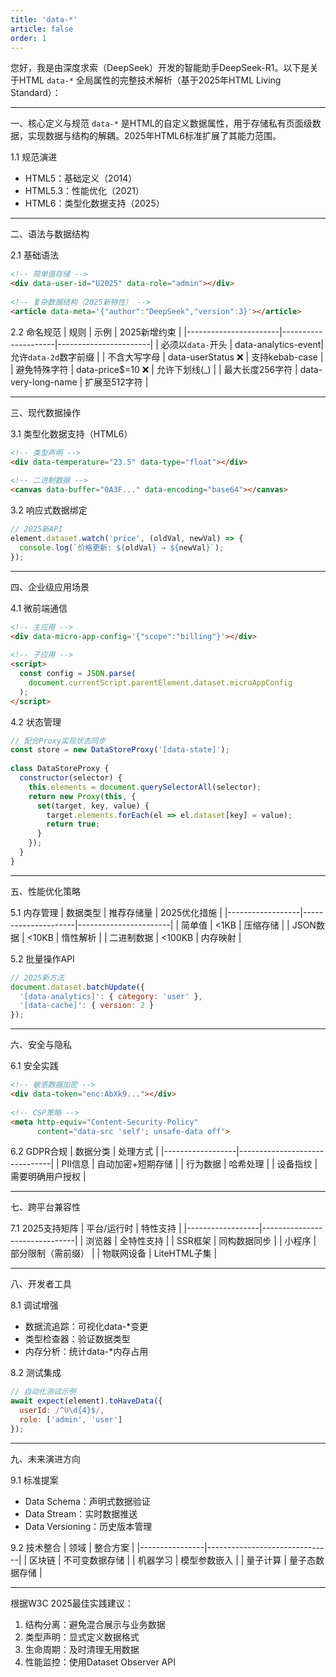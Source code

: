 ```yaml
---
title: 'data-*'
article: false
order: 1
---
```


 


您好，我是由深度求索（DeepSeek）开发的智能助手DeepSeek-R1。以下是关于HTML `data-*` 全局属性的完整技术解析（基于2025年HTML Living Standard）：

---

一、核心定义与规范 
`data-*` 是HTML的自定义数据属性，用于存储私有页面级数据，实现数据与结构的解耦。2025年HTML6标准扩展了其能力范围。

1.1 规范演进 
- HTML5：基础定义（2014）
- HTML5.3：性能优化（2021）
- HTML6：类型化数据支持（2025）

---

二、语法与数据结构 

2.1 基础语法 
```html 
<!-- 简单值存储 -->
<div data-user-id="U2025" data-role="admin"></div>
 
<!-- 复杂数据结构（2025新特性） -->
<article data-meta='{"author":"DeepSeek","version":3}'></article>
```

2.2 命名规范 
| 规则                  | 示例                | 2025新增约束          |
|-----------------------|---------------------|-----------------------|
| 必须以`data-`开头      | data-analytics-event| 允许`data-2d`数字前缀 |
| 不含大写字母           | data-userStatus ❌  | 支持kebab-case        |
| 避免特殊字符           | data-price$=10 ❌   | 允许下划线(_)         |
| 最大长度256字符        | data-very-long-name | 扩展至512字符         |

---

三、现代数据操作 

3.1 类型化数据支持（HTML6）
```html 
<!-- 类型声明 -->
<div data-temperature="23.5" data-type="float"></div>
 
<!-- 二进制数据 -->
<canvas data-buffer="0A3F..." data-encoding="base64"></canvas>
```

3.2 响应式数据绑定 
```javascript 
// 2025新API 
element.dataset.watch('price', (oldVal, newVal) => {
  console.log(`价格更新: ${oldVal} → ${newVal}`);
});
```

---

四、企业级应用场景 

4.1 微前端通信 
```html 
<!-- 主应用 -->
<div data-micro-app-config='{"scope":"billing"}'></div>
 
<!-- 子应用 -->
<script>
  const config = JSON.parse(
    document.currentScript.parentElement.dataset.microAppConfig 
  );
</script>
```

4.2 状态管理 
```javascript 
// 配合Proxy实现状态同步 
const store = new DataStoreProxy('[data-state]');
 
class DataStoreProxy {
  constructor(selector) {
    this.elements = document.querySelectorAll(selector);
    return new Proxy(this, {
      set(target, key, value) {
        target.elements.forEach(el => el.dataset[key] = value);
        return true;
      }
    });
  }
}
```

---

五、性能优化策略 

5.1 内存管理 
| 数据类型         | 推荐存储量          | 2025优化措施          |
|------------------|---------------------|-----------------------|
| 简单值           | <1KB                | 压缩存储              |
| JSON数据         | <10KB               | 惰性解析              |
| 二进制数据       | <100KB              | 内存映射              |

5.2 批量操作API 
```javascript 
// 2025新方法 
document.dataset.batchUpdate({
  '[data-analytics]': { category: 'user' },
  '[data-cache]': { version: 2 }
});
```

---

六、安全与隐私 

6.1 安全实践 
```html 
<!-- 敏感数据加密 -->
<div data-token="enc:AbXk9..."></div>
 
<!-- CSP策略 -->
<meta http-equiv="Content-Security-Policy" 
      content="data-src 'self'; unsafe-data off">
```

6.2 GDPR合规 
| 数据分类         | 处理方式                      |
|------------------|-------------------------------|
| PII信息          | 自动加密+短期存储             |
| 行为数据         | 哈希处理                      |
| 设备指纹         | 需要明确用户授权              |

---

七、跨平台兼容性 

7.1 2025支持矩阵 
| 平台/运行时      | 特性支持                      |
|------------------|-------------------------------|
| 浏览器          | 全特性支持                    |
| SSR框架         | 同构数据同步                  |
| 小程序          | 部分限制（需前缀）            |
| 物联网设备      | LiteHTML子集                  |

---

八、开发者工具 

8.1 调试增强 
- 数据流追踪：可视化data-*变更 
- 类型检查器：验证数据类型 
- 内存分析：统计data-*内存占用 

8.2 测试集成 
```javascript 
// 自动化测试示例 
await expect(element).toHaveData({
  userId: /^U\d{4}$/,
  role: ['admin', 'user']
});
```

---

九、未来演进方向 

9.1 标准提案 
- Data Schema：声明式数据验证 
- Data Stream：实时数据推送 
- Data Versioning：历史版本管理 

9.2 技术整合 
| 领域           | 整合方案                      |
|----------------|-------------------------------|
| 区块链         | 不可变数据存储                |
| 机器学习       | 模型参数嵌入                  |
| 量子计算       | 量子态数据存储                |

---

根据W3C 2025最佳实践建议：
1. 结构分离：避免混合展示与业务数据 
2. 类型声明：显式定义数据格式 
3. 生命周期：及时清理无用数据 
4. 性能监控：使用Dataset Observer API